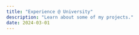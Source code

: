 ```yaml
---
title: "Experience @ University"
description: "Learn about some of my projects."
date: 2024-03-01
---
```


